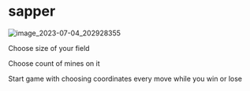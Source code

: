 # sapper

![image_2023-07-04_202928355](https://github.com/Kapikat/sapper/assets/107760739/194a587e-085e-4f96-a5e5-fc2b42ea2eb5)


Choose size of your field


Choose count of mines on it


Start game with choosing coordinates every move while you win or lose
